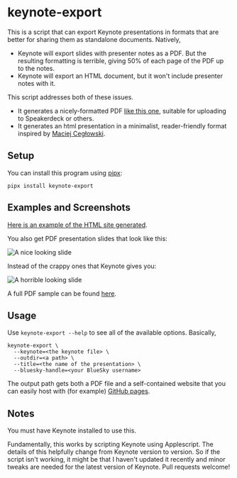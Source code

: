 # keynote-export

This is a script that can export Keynote presentations in formats that are better for sharing them as standalone documents. Natively,

* Keynote will export slides with presenter notes as a PDF. But the resulting formatting is terrible, giving 50% of each page of the PDF up to the notes.
* Keynote will export an HTML document, but it won't include presenter notes with it.

This script addresses both of these issues.

* It generates a nicely-formatted PDF [like this one](https://speakerdeck.com/mcfunley/deploying-often-is-a-very-good-idea), suitable for uploading to Speakerdeck or others.
* It generates an html presentation in a minimalist, reader-friendly format inspired by [Maciej Cegłowski](http://idlewords.com/talks/).

## Setup
You can install this program using [pipx](https://github.com/pypa/pipx):

    pipx install keynote-export

## Examples and Screenshots

[Here is an example of the HTML site generated](http://pushtrain.club).

You also get PDF presentation slides that look like this:

![A nice looking slide](/img/nice-slide.png?raw=true)

Instead of the crappy ones that Keynote gives you:

![A horrible looking slide](/img/bad-slide.png?raw=true)

A full PDF sample can be found [here](https://speakerdeck.com/mcfunley/the-push-train).

## Usage

Use `keynote-export --help` to see all of the available options. Basically,

```
keynote-export \
  --keynote=<the keynote file> \
  --outdir=<a path> \
  --title=<the name of the presentation> \
  --bluesky-handle=<your BlueSky username>
```

The output path gets both a PDF file and a self-contained website that you can easily host with (for example) [GitHub pages](https://pages.github.com/).

## Notes

You must have Keynote installed to use this.

Fundamentally, this works by scripting Keynote using Applescript. The details of this helpfully change from Keynote version to version. So if the script isn't working, it might be that I haven't updated it recently and minor tweaks are needed for the latest version of Keynote. Pull requests welcome!
